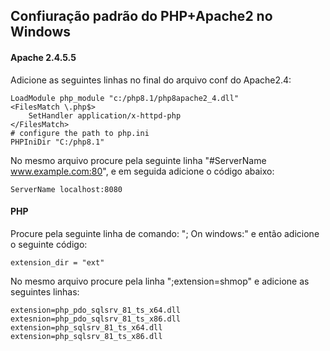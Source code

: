 ## Confiuração padrão do PHP+Apache2 no Windows
#### Apache 2.4.5.5
Adicione as seguintes linhas no final do arquivo conf do Apache2.4:
```
LoadModule php_module "c:/php8.1/php8apache2_4.dll"
<FilesMatch \.php$>
    SetHandler application/x-httpd-php
</FilesMatch>
# configure the path to php.ini
PHPIniDir "C:/php8.1"
```

No  mesmo arquivo procure pela seguinte linha "#ServerName www.example.com:80", e em seguida adicione o código abaixo:
```
ServerName localhost:8080
```

#### PHP
Procure pela seguinte linha de comando: "; On windows:" e então adicione o seguinte código:
```
extension_dir = "ext"
```

No mesmo arquivo procure pela linha ";extension=shmop" e adicione as seguintes linhas:
```
extension=php_pdo_sqlsrv_81_ts_x64.dll
extesnion=php_pdo_sqlsrv_81_ts_x86.dll
extension=php_sqlsrv_81_ts_x64.dll
extension=php_sqlsrv_81_ts_x86.dll
```
